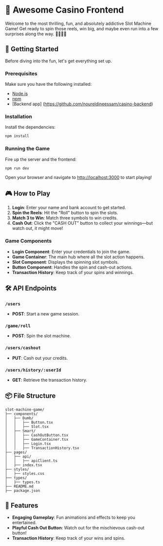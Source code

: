# 🎰 Awesome Casino Frontend

Welcome to the most thrilling, fun, and absolutely addictive Slot Machine Game! Get ready to spin those reels, win big, and maybe even run into a few surprises along the way. 🍒🍋🍊🍉

## 🚀 Getting Started

Before diving into the fun, let's get everything set up.

### Prerequisites

Make sure you have the following installed:

- [Node.js](https://nodejs.org/)
- [npm](https://www.npmjs.com/)
- [Backend app] (https://github.com/noureldineessam/casino-backend)

### Installation

Install the dependencies:

```bash
npm install
```

### Running the Game

Fire up the server and the frontend:

```bash
npm run dev
```

Open your browser and navigate to [http://localhost:3000](http://localhost:3000) to start playing!

## 🎮 How to Play

1. **Login**: Enter your name and bank account to get started.
2. **Spin the Reels**: Hit the "Roll" button to spin the slots.
3. **Match 3 to Win**: Match three symbols to win credits.
4. **Cash Out**: Click the "CASH OUT" button to collect your winnings—but watch out, it might move!

### Game Components

- **Login Component**: Enter your credentials to join the game.
- **Game Container**: The main hub where all the slot action happens.
- **Slot Component**: Displays the spinning slot symbols.
- **Button Component**: Handles the spin and cash-out actions.
- **Transaction History**: Keep track of your spins and winnings.

## 🛠️ API Endpoints

### `/users`

- **POST**: Start a new game session.

### `/game/roll`

- **POST**: Spin the slot machine.

### `/users/cashout`

- **PUT**: Cash out your credits.

### `/users/history/:userId`

- **GET**: Retrieve the transaction history.

## 📦 File Structure

```
slot-machine-game/
├── components/
│   ├── Dumb/
│   │   ├── Button.tsx
│   │   ├── Slot.tsx
│   ├── Smart/
│   │   ├── CashOutButton.tsx
│   │   ├── GameContainer.tsx
│   │   ├── Login.tsx
│   │   ├── TransactionHistory.tsx
├── pages/
│   ├── api/
│   │   ├── apiClient.ts
│   ├── index.tsx
├── styles/
│   ├── styles.css
├── types/
│   ├── types.ts
├── README.md
├── package.json
```

## 🌟 Features

- **Engaging Gameplay**: Fun animations and effects to keep you entertained.
- **Playful Cash Out Button**: Watch out for the mischievous cash-out button!
- **Transaction History**: Keep track of your wins and spins.

